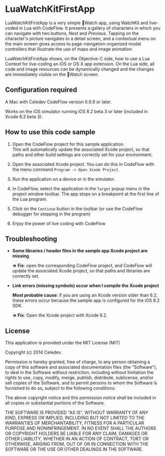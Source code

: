 # LuaWatchKitFirstApp

LuaWatchKitFirstApp is a very simple Watch app, using WatchKit and live-coded in Lua with CodeFlow. It presents a gallery of characters in which you can navigate with two buttons, *Next* and *Previous*. Tapping on the character's picture navigates to a detail screen, and a contextual menu on the main screen gives access to page-navigation-organized modal controllers that illustrate the use of maps and image animation.

LuaWatchKitFirstApp shows, on the Objective-C side, how to use a Lua Context for live-coding an iOS or OS X app extension. On the Lua side, all code and image resources can be dynamically changed and the changes are immediately visible on the Watch screen.

## Configuration required

A Mac with Celedev CodeFlow version 0.9.9 or later.

Works on the iOS simulator running iOS 8.2 beta 3 or later (included in Xcode 6.2 beta 3).

## How to use this code sample

1. Open the CodeFlow project for this sample application.  
  This will automatically update the associated Xcode project, so that paths and other build settings are correctly set for your environment.

2. Open the associated Xcode project. You can do this in CodeFlow with the menu command `Program -> Open Xcode Project`.

3. Run the application on a device or in the simulator.

4. In CodeFlow, select the application in the `Target` popup menu in the project window toolbar. The app stops on a breakpoint at the first line of the Lua program.

5. Click on the `Continue` button in the toolbar (or use the CodeFlow debugger for stepping in the program) 

6. Enjoy the power of live coding with CodeFlow

## Troubleshooting

- **Some libraries / header files in the sample app Xcode project are missing**

  **⇒ Fix**: open the corresponding CodeFlow project, and CodeFlow will update the associated Xcode project, so that paths and libraries are correctly set.

- **Link errors (missing symbols) occur when I compile the Xcode project**

  **Most probable cause**: if you are using an Xcode version older than 6.2, these errors occur because the sample app is configured for the iOS 8.2 SDK.

  **⇒ Fix**: Open the Xcode project with Xcode 6.2.

## License

This application is provided under the MIT License (MIT)

Copyright (c) 2014 Celedev.

Permission is hereby granted, free of charge, to any person obtaining a copy
of this software and associated documentation files (the "Software"), to deal
in the Software without restriction, including without limitation the rights
to use, copy, modify, merge, publish, distribute, sublicense, and/or sell
copies of the Software, and to permit persons to whom the Software is
furnished to do so, subject to the following conditions:

The above copyright notice and this permission notice shall be included in
all copies or substantial portions of the Software.

THE SOFTWARE IS PROVIDED "AS IS", WITHOUT WARRANTY OF ANY KIND, EXPRESS OR
IMPLIED, INCLUDING BUT NOT LIMITED TO THE WARRANTIES OF MERCHANTABILITY,
FITNESS FOR A PARTICULAR PURPOSE AND NONINFRINGEMENT. IN NO EVENT SHALL THE
AUTHORS OR COPYRIGHT HOLDERS BE LIABLE FOR ANY CLAIM, DAMAGES OR OTHER
LIABILITY, WHETHER IN AN ACTION OF CONTRACT, TORT OR OTHERWISE, ARISING FROM,
OUT OF OR IN CONNECTION WITH THE SOFTWARE OR THE USE OR OTHER DEALINGS IN
THE SOFTWARE.
